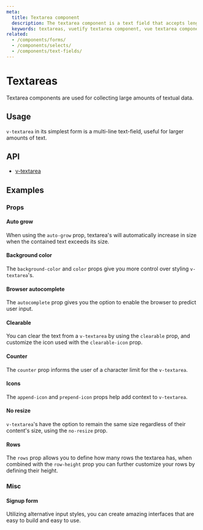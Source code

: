 ```yaml
---
meta:
  title: Textarea component
  description: The textarea component is a text field that accepts lengthy textual input from users.
  keywords: textareas, vuetify textarea component, vue textarea component
related:
  - /components/forms/
  - /components/selects/
  - /components/text-fields/
---
```


# Textareas

Textarea components are used for collecting large amounts of textual data.

## Usage

`v-textarea` in its simplest form is a multi-line text-field, useful for larger amounts of text.

<example file="v-textarea/usage" />

## API

- [v-textarea](/api/v-textarea)

## Examples

### Props

#### Auto grow

When using the `auto-grow` prop, textarea's will automatically increase in size when the contained text exceeds its size.

<example file="v-textarea/prop-auto-grow" />

#### Background color

The `background-color` and `color` props give you more control over styling `v-textarea`'s.

<example file="v-textarea/prop-background-color" />

#### Browser autocomplete

The `autocomplete` prop gives you the option to enable the browser to predict user input.

<example file="v-textarea/prop-browser-autocomplete" />

#### Clearable

You can clear the text from a `v-textarea` by using the `clearable` prop, and customize the icon used with the `clearable-icon` prop.

<example file="v-textarea/prop-clearable" />

#### Counter

The `counter` prop informs the user of a character limit for the `v-textarea`.

<example file="v-textarea/prop-counter" />

#### Icons

The `append-icon` and `prepend-icon` props help add context to `v-textarea`.

<example file="v-textarea/prop-icons" />

#### No resize

`v-textarea`'s have the option to remain the same size regardless of their content's size, using the `no-resize` prop.

<example file="v-textarea/prop-no-resize" />

#### Rows

The `rows` prop allows you to define how many rows the textarea has, when combined with the `row-height` prop you can further customize your rows by defining their height.

<example file="v-textarea/prop-rows" />

### Misc

#### Signup form

Utilizing alternative input styles, you can create amazing interfaces that are easy to build and easy to use.

<example file="v-textarea/misc-signup-form" />

<backmatter />
